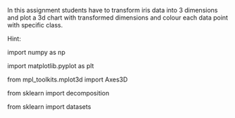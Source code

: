 In this assignment students have to transform iris data into 3 dimensions
and plot a 3d chart with transformed dimensions and colour each data
point with specific class.


Hint:

import numpy as np

import matplotlib.pyplot as plt

from mpl_toolkits.mplot3d import Axes3D

from sklearn import decomposition

from sklearn import datasets
